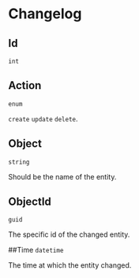 # Changelog
## Id
 `int` 
## Action
`enum`

`create` `update` `delete`.

## Object
`string`

Should be the name of the entity.

## ObjectId
`guid`

The specific id of the changed entity.

##Time
`datetime`

The time at which the entity changed.

